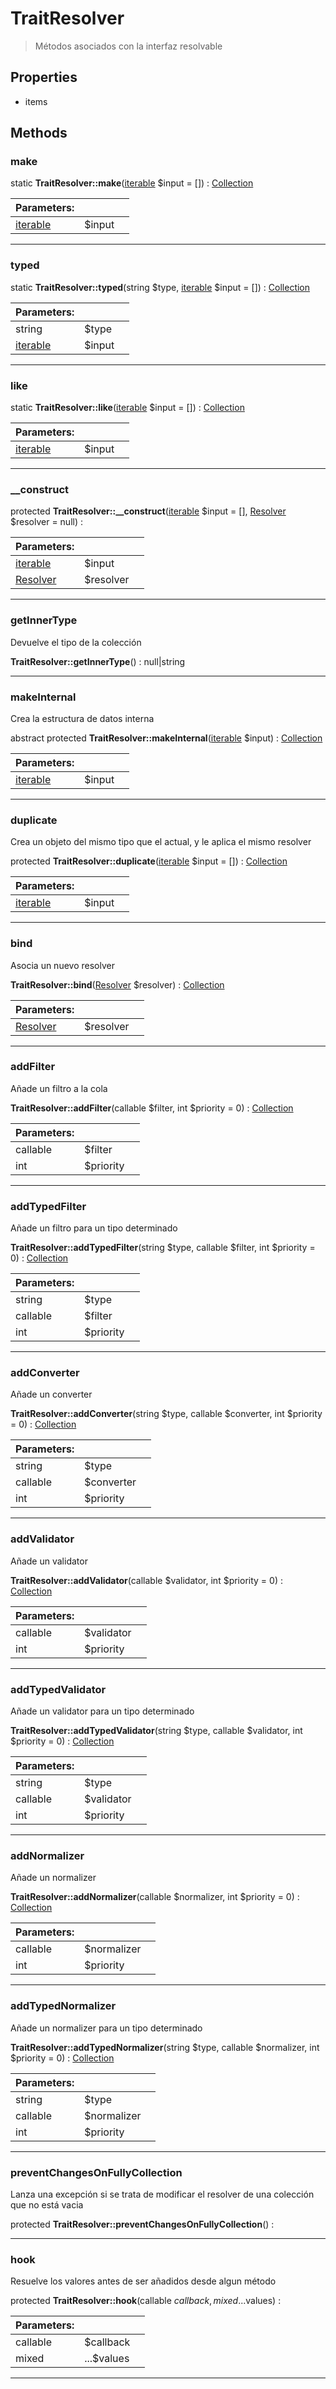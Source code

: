 
                                                                                                                                            
    
# TraitResolver


> Métodos asociados con la interfaz resolvable
>
> 






## Properties
- items


## Methods

### make



static **TraitResolver::make**([iterable](../../../iterable.md) $input = []) : [Collection](../../../Collection.md)


|Parameters: | | |
| --- | --- | --- |
|[iterable](../../../iterable.md) |$input |  |

---


### typed



static **TraitResolver::typed**(string $type, [iterable](../../../iterable.md) $input = []) : [Collection](../../../Collection.md)


|Parameters: | | |
| --- | --- | --- |
|string |$type |  |
|[iterable](../../../iterable.md) |$input |  |

---


### like



static **TraitResolver::like**([iterable](../../../iterable.md) $input = []) : [Collection](../../../Collection.md)


|Parameters: | | |
| --- | --- | --- |
|[iterable](../../../iterable.md) |$input |  |

---


### __construct



protected **TraitResolver::__construct**([iterable](../../../iterable.md) $input = [], [Resolver](../../../Resolver.md) $resolver = null) : 


|Parameters: | | |
| --- | --- | --- |
|[iterable](../../../iterable.md) |$input |  |
|[Resolver](../../../Resolver.md) |$resolver |  |

---


### getInnerType
Devuelve el tipo de la colección


**TraitResolver::getInnerType**() : null|string



---


### makeInternal
Crea la estructura de datos interna


abstract protected **TraitResolver::makeInternal**([iterable](../../../iterable.md) $input) : [Collection](../../../Collection.md)


|Parameters: | | |
| --- | --- | --- |
|[iterable](../../../iterable.md) |$input |  |

---


### duplicate
Crea un objeto del mismo tipo que el actual, y le aplica el mismo resolver


protected **TraitResolver::duplicate**([iterable](../../../iterable.md) $input = []) : [Collection](../../../Collection.md)


|Parameters: | | |
| --- | --- | --- |
|[iterable](../../../iterable.md) |$input |  |

---


### bind
Asocia un nuevo resolver


**TraitResolver::bind**([Resolver](../../../Resolver.md) $resolver) : [Collection](../../../Collection.md)


|Parameters: | | |
| --- | --- | --- |
|[Resolver](../../../Resolver.md) |$resolver |  |

---


### addFilter
Añade un filtro a la cola


**TraitResolver::addFilter**(callable $filter, int $priority = 0) : [Collection](../../../Collection.md)


|Parameters: | | |
| --- | --- | --- |
|callable |$filter |  |
|int |$priority |  |

---


### addTypedFilter
Añade un filtro para un tipo determinado


**TraitResolver::addTypedFilter**(string $type, callable $filter, int $priority = 0) : [Collection](../../../Collection.md)


|Parameters: | | |
| --- | --- | --- |
|string |$type |  |
|callable |$filter |  |
|int |$priority |  |

---


### addConverter
Añade un converter


**TraitResolver::addConverter**(string $type, callable $converter, int $priority = 0) : [Collection](../../../Collection.md)


|Parameters: | | |
| --- | --- | --- |
|string |$type |  |
|callable |$converter |  |
|int |$priority |  |

---


### addValidator
Añade un validator


**TraitResolver::addValidator**(callable $validator, int $priority = 0) : [Collection](../../../Collection.md)


|Parameters: | | |
| --- | --- | --- |
|callable |$validator |  |
|int |$priority |  |

---


### addTypedValidator
Añade un validator para un tipo determinado


**TraitResolver::addTypedValidator**(string $type, callable $validator, int $priority = 0) : [Collection](../../../Collection.md)


|Parameters: | | |
| --- | --- | --- |
|string |$type |  |
|callable |$validator |  |
|int |$priority |  |

---


### addNormalizer
Añade un normalizer


**TraitResolver::addNormalizer**(callable $normalizer, int $priority = 0) : [Collection](../../../Collection.md)


|Parameters: | | |
| --- | --- | --- |
|callable |$normalizer |  |
|int |$priority |  |

---


### addTypedNormalizer
Añade un normalizer para un tipo determinado


**TraitResolver::addTypedNormalizer**(string $type, callable $normalizer, int $priority = 0) : [Collection](../../../Collection.md)


|Parameters: | | |
| --- | --- | --- |
|string |$type |  |
|callable |$normalizer |  |
|int |$priority |  |

---


### preventChangesOnFullyCollection
Lanza una excepción si se trata de modificar el resolver de  una colección que no está vacia


protected **TraitResolver::preventChangesOnFullyCollection**() : 



---


### hook
Resuelve los valores antes de ser añadidos desde algun método


protected **TraitResolver::hook**(callable $callback, mixed ...$values) : 


|Parameters: | | |
| --- | --- | --- |
|callable |$callback |  |
|mixed |...$values |  |

---


                                                                                                                                                                                                                                                                                                                                                                                                            
    
                                                                                                                                                                                                                                                                             
                